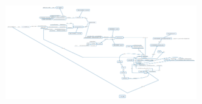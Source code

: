 ![触发notify的执行路径](https://github.com/TinyScript/notes/blob/master/images/vue/%E8%A7%A6%E5%8F%91notify%E7%9A%84%E6%89%A7%E8%A1%8C%E8%B7%AF%E5%BE%84.jpg)